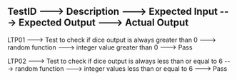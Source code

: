 

 ## TestID    --->                   Description                --->                 Expected Input    --->       Expected Output        --->  Actual Output 


LTP01 --->  Test to check if dice output is always greater than 0         --->     random function  --->  integer value greater than 0           --->   Pass 


LTP02 --->  Test to check if dice output is always less than or equal to 6 --->    random function  --->  integer values less than or equal to 6 --->   Pass 
